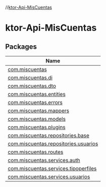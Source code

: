 //[ktor-Api-MisCuentas](index.md)

# ktor-Api-MisCuentas

## Packages

| Name |
|---|
| [com.miscuentas](ktor--api--mis-cuentas/com.miscuentas/index.md) |
| [com.miscuentas.di](ktor--api--mis-cuentas/com.miscuentas.di/index.md) |
| [com.miscuentas.dto](ktor--api--mis-cuentas/com.miscuentas.dto/index.md) |
| [com.miscuentas.entities](ktor--api--mis-cuentas/com.miscuentas.entities/index.md) |
| [com.miscuentas.errors](ktor--api--mis-cuentas/com.miscuentas.errors/index.md) |
| [com.miscuentas.mappers](ktor--api--mis-cuentas/com.miscuentas.mappers/index.md) |
| [com.miscuentas.models](ktor--api--mis-cuentas/com.miscuentas.models/index.md) |
| [com.miscuentas.plugins](ktor--api--mis-cuentas/com.miscuentas.plugins/index.md) |
| [com.miscuentas.repositories.base](ktor--api--mis-cuentas/com.miscuentas.repositories.base/index.md) |
| [com.miscuentas.repositories.usuarios](ktor--api--mis-cuentas/com.miscuentas.repositories.usuarios/index.md) |
| [com.miscuentas.routes](ktor--api--mis-cuentas/com.miscuentas.routes/index.md) |
| [com.miscuentas.services.auth](ktor--api--mis-cuentas/com.miscuentas.services.auth/index.md) |
| [com.miscuentas.services.tipoperfiles](ktor--api--mis-cuentas/com.miscuentas.services.tipoperfiles/index.md) |
| [com.miscuentas.services.usuarios](ktor--api--mis-cuentas/com.miscuentas.services.usuarios/index.md) |
